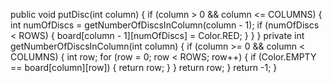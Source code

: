 public void putDisc(int column) {
if (column > 0 && column <= COLUMNS) {
int numOfDiscs =
getNumberOfDiscsInColumn(column - 1);
if (numOfDiscs < ROWS) {
board[column - 1][numOfDiscs] =
Color.RED;
}
}
}
private int getNumberOfDiscsInColumn(int column) {
if (column >= 0 && column < COLUMNS) {
int row;
for (row = 0; row < ROWS; row++) {
if (Color.EMPTY == board[column][row]) {
return row;
}
}
return row;
}
return -1;
}
